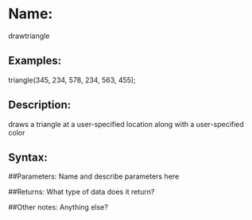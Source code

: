 # Name: 
drawtriangle
## Examples:
triangle(345, 234, 578, 234, 563, 455);

## Description:
draws a triangle at a user-specified location along with a user-specified color

## Syntax:


##Parameters: 
Name and describe parameters here

##Returns:
What type of data does it return?

##Other notes:
Anything else?
